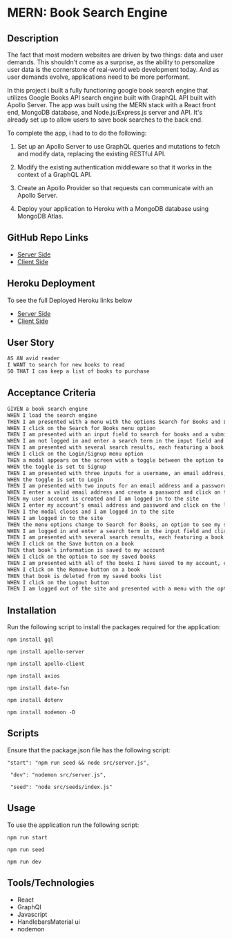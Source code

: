 # MERN: Book Search Engine

## Description

The fact that most modern websites are driven by two things: data and user demands. This shouldn't come as a surprise, as the ability to personalize user data is the cornerstone of real-world web development today. And as user demands evolve, applications need to be more performant.

In this project i built a fully functioning google book search engine that utilizes Google Books API search engine built with GraphQL API built with Apollo Server. The app was built using the MERN stack with a React front end, MongoDB database, and Node.js/Express.js server and API. It's already set up to allow users to save book searches to the back end.

To complete the app, i had to to do the following:

1. Set up an Apollo Server to use GraphQL queries and mutations to fetch and modify data, replacing the existing RESTful API.

2. Modify the existing authentication middleware so that it works in the context of a GraphQL API.

3. Create an Apollo Provider so that requests can communicate with an Apollo Server.

4. Deploy your application to Heroku with a MongoDB database using MongoDB Atlas.

## GitHub Repo Links

- <a href='https://github.com/DMO17/book-search-engine-server'>Server Side </a>
- <a href='https://github.com/DMO17/book-search-engine-client'>Client Side </a>

## Heroku Deployment

To see the full Deployed Heroku links below

- <a href='https://fast-crag-11535.herokuapp.com/'>Server Side </a>
- <a href='https://ancient-plains-83258.herokuapp.com/'>Client Side </a>

## User Story

```md
AS AN avid reader
I WANT to search for new books to read
SO THAT I can keep a list of books to purchase
```

## Acceptance Criteria

```md
GIVEN a book search engine
WHEN I load the search engine
THEN I am presented with a menu with the options Search for Books and Login/Signup and an input field to search for books and a submit button
WHEN I click on the Search for Books menu option
THEN I am presented with an input field to search for books and a submit button
WHEN I am not logged in and enter a search term in the input field and click the submit button
THEN I am presented with several search results, each featuring a book’s title, author, description, image, and a link to that book on the Google Books site
WHEN I click on the Login/Signup menu option
THEN a modal appears on the screen with a toggle between the option to log in or sign up
WHEN the toggle is set to Signup
THEN I am presented with three inputs for a username, an email address, and a password, and a signup button
WHEN the toggle is set to Login
THEN I am presented with two inputs for an email address and a password and login button
WHEN I enter a valid email address and create a password and click on the signup button
THEN my user account is created and I am logged in to the site
WHEN I enter my account’s email address and password and click on the login button
THEN I the modal closes and I am logged in to the site
WHEN I am logged in to the site
THEN the menu options change to Search for Books, an option to see my saved books, and Logout
WHEN I am logged in and enter a search term in the input field and click the submit button
THEN I am presented with several search results, each featuring a book’s title, author, description, image, and a link to that book on the Google Books site and a button to save a book to my account
WHEN I click on the Save button on a book
THEN that book’s information is saved to my account
WHEN I click on the option to see my saved books
THEN I am presented with all of the books I have saved to my account, each featuring the book’s title, author, description, image, and a link to that book on the Google Books site and a button to remove a book from my account
WHEN I click on the Remove button on a book
THEN that book is deleted from my saved books list
WHEN I click on the Logout button
THEN I am logged out of the site and presented with a menu with the options Search for Books and Login/Signup and an input field to search for books and a submit button
```

## Installation

Run the following script to install the packages required for the application:

```
npm install gql

npm install apollo-server

npm install apollo-client

npm install axios

npm install date-fsn

npm install dotenv

npm install nodemon -D

```

## Scripts

Ensure that the package.json file has the following script:

```
"start": "npm run seed && node src/server.js",

 "dev": "nodemon src/server.js",

 "seed": "node src/seeds/index.js"

```

## Usage

To use the application run the following script:

```
npm run start

npm run seed

npm run dev

```

## Tools/Technologies

- React
- GraphQl
- Javascript
- HandlebarsMaterial ui
- nodemon
